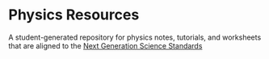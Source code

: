 # Physics Resources
A student-generated repository for physics notes, tutorials, and worksheets that are aligned to the [Next Generation Science Standards](http://www.nextgenscience.org/search-standards?keys=&tid[]=107&tid_2[]=85&tid_2[]=86&tid_2[]=87&tid_2[]=88&tid_2[]=89&tid_3[]=97&tid_3[]=95)

